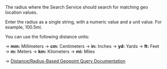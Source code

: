 The radius where the Search Service should search for matching geo location values.

Enter the radius as a single string, with a numeric value and a unit value. For example, 100.5mi.

You can use the following distance units:

→ **mm:** Millimeters
→ **cm:** Centimeters
→ **in:** Inches
→ **yd:** Yards
→ **ft:** Feet
→ **m:** Meters
→ **km:** Kilometers
→ **mi:** Miles

→ [Distance/Radius-Based Geopoint Query Documentation](https://docs.couchbase.com/server/current/search/search-request-params.html#geopoint-queries-distance)